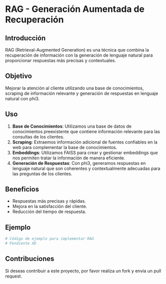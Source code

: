 # RAG - Generación Aumentada de Recuperación

## Introducción
RAG (Retrieval-Augmented Generation) es una técnica que combina la recuperación de información con la generación de lenguaje natural para proporcionar respuestas más precisas y contextuales.

## Objetivo
Mejorar la atención al cliente utilizando una base de conocimientos, scraping de información relevante y generación de respuestas en lenguaje natural con phi3.

## Uso
1. **Base de Conocimientos**: Utilizamos una base de datos de conocimientos preexistente que contiene información relevante para las consultas de los clientes.
2. **Scraping**: Extraemos información adicional de fuentes confiables en la web para complementar la base de conocimientos.
3. **Embeddings**: Utilizamos FAISS para crear y gestionar embeddings que nos permiten tratar la información de manera eficiente.
4. **Generación de Respuestas**: Con phi3, generamos respuestas en lenguaje natural que son coherentes y contextualmente adecuadas para las preguntas de los clientes.

## Beneficios
- Respuestas más precisas y rápidas.
- Mejora en la satisfacción del cliente.
- Reducción del tiempo de respuesta.

## Ejemplo
```python
# Código de ejemplo para implementar RAG
# Pendiente XD
```

## Contribuciones
Si deseas contribuir a este proyecto, por favor realiza un fork y envía un pull request.
